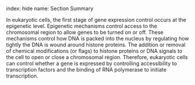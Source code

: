 index: hide
name: Section Summary

In eukaryotic cells, the first stage of gene expression control occurs at the epigenetic level. Epigenetic mechanisms control access to the chromosomal region to allow genes to be turned on or off. These mechanisms control how DNA is packed into the nucleus by regulating how tightly the DNA is wound around histone proteins. The addition or removal of chemical modifications (or flags) to histone proteins or DNA signals to the cell to open or close a chromosomal region. Therefore, eukaryotic cells can control whether a gene is expressed by controlling accessibility to transcription factors and the binding of RNA polymerase to initiate transcription.

